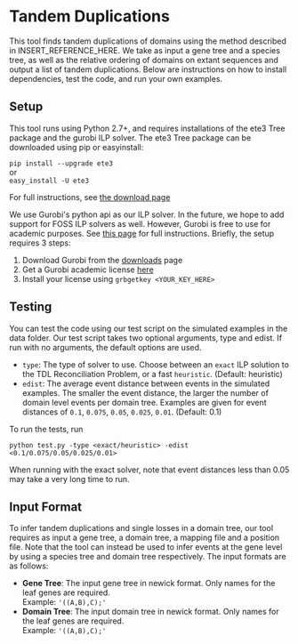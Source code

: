 # Tandem Duplications

This tool finds tandem duplications of domains using the method described in INSERT_REFERENCE_HERE. We take as input a gene tree and a species tree, as well as the relative ordering of domains on extant sequences and output a list of tandem duplications. Below are instructions on how to install dependencies, test the code, and run your own examples.

## Setup

This tool runs using Python 2.7+, and requires installations of the ete3 Tree package and the gurobi ILP solver. The ete3 Tree package can be downloaded using pip or easyinstall:

`pip install --upgrade ete3`  
or  
`easy_install -U ete3`

For full instructions, see [the download page](http://etetoolkit.org/download/)

We use Gurobi's python api as our ILP solver. In the future, we hope to add support for FOSS ILP solvers as well. However, Gurobi is free to use for academic purposes. See [this page](https://www.gurobi.com/academia/academic-program-and-licenses/) for full instructions. Briefly, the setup requires 3 steps:

1. Download Gurobi from the [downloads](https://www.gurobi.com/downloads/) page
2. Get a Gurobi academic license [here](https://www.gurobi.com/downloads/end-user-license-agreement-academic/)
3. Install your license using `grbgetkey <YOUR_KEY_HERE>`

## Testing

You can test the code using our test script on the simulated examples in the data folder. Our test script takes two optional arguments, type and edist. If run with no arguments, the default options are used.

* `type`: The type of solver to use. Choose between an `exact` ILP solution to the TDL Reconciliation Problem, or a fast `heuristic`. (Default: heuristic)
* `edist`: The average event distance between events in the simulated examples. The smaller the event distance, the larger the number of domain level events per domain tree. Examples are given for event distances of `0.1`, `0.075`, `0.05`, `0.025`, `0.01`. (Default: 0.1)

To run the tests, run 

`python test.py -type <exact/heuristic> -edist <0.1/0.075/0.05/0.025/0.01>`

When running with the exact solver, note that event distances less than 0.05 may take a very long time to run.

## Input Format

To infer tandem duplications and single losses in a domain tree, our tool requires as input a gene tree, a domain tree, a mapping file and a position file. Note that the tool can instead be used to infer events at the gene level by using a species tree and domain tree respectively. The input formats are as follows:

* **Gene Tree**: The input gene tree in newick format. Only names for the leaf genes are required.<br>  Example: `'((A,B),C);'`
* **Domain Tree**: The input domain tree in newick format. Only names for the leaf genes are required.<br>  Example: `'((A,B),C);'` 
